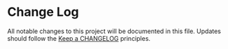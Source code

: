 # Change Log
All notable changes to this project will be documented in this file.
Updates should follow the [Keep a CHANGELOG](http://keepachangelog.com/) principles.
